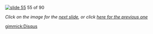 [![slide 55](https://dl.dropboxusercontent.com/u/2977490/presentations/cookbook/img55.jpg)](56.md)
55 of 90

_Click on the image for the [next slide](56.md), or click [here for the previous one](54.md)_

[gimmick:Disqus](theodox-github)